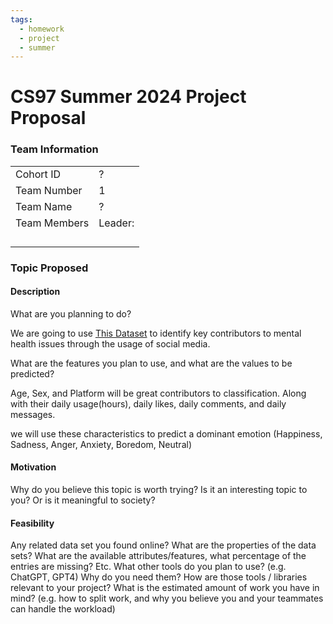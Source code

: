 ```yaml
---
tags:
  - homework
  - project
  - summer
---
```

# CS97 Summer 2024 Project Proposal 
### Team Information

|              |         |
| ------------ | ------- |
| Cohort ID    | ?       |
| Team Number  | 1       |
| Team Name    | ?       |
| Team Members | Leader: |
|              |         |
|              |         |
|              |         |
|              |         |



### Topic Proposed
#### Description
What are you planning to do?

We are going to use [This Dataset](https://www.kaggle.com/datasets/emirhanai/social-media-usage-and-emotional-well-being) to identify key contributors to mental health issues through the usage of social media.

What are the features you plan to use, and what are the values to be predicted?

Age, Sex, and Platform will be great contributors to classification. Along with their daily usage(hours), daily likes, daily comments, and daily messages.

we will use these characteristics to predict a dominant emotion (Happiness, Sadness, Anger, Anxiety, Boredom, Neutral)
#### Motivation
Why do you believe this topic is worth trying? Is it an interesting topic to you? Or is it meaningful to society?
#### Feasibility
Any related data set you found online? What are the properties of the data sets? What are the available attributes/features, what percentage of the entries are missing? Etc.
What other tools do you plan to use? (e.g. ChatGPT, GPT4) Why do you need them? How are those tools / libraries relevant to your project?
What is the estimated amount of work you have in mind? (e.g. how to split work, and why you believe you and your teammates can handle the workload)
